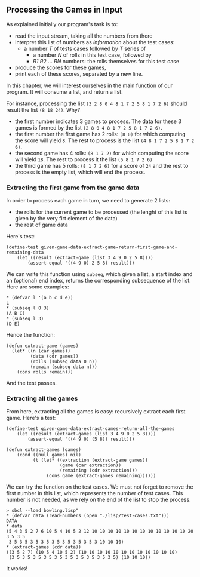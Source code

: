 ## Processing the Games in Input

As explained initially our program's task is to:

- read the input stream, taking all the numbers from there
- interpret this list of numbers as _information_ about the test cases:
    - a number _T_ of tests cases followed by _T_ series of
        - a number _N_ of rolls in this test case, followed by
        - _R1_ _R2_ … _RN_ numbers: the rolls themselves for this test case
- produce the scores for these games,
- print each of these scores, separated by a new line.

In this chapter, we will interest ourselves in the main function of our program. It will consume a list, and return a list.

For instance, processing the list `(3 2 8 0 4 8 1 7 2 5 8 1 7 2 6)` should result the list `(8 18 24)`. Why?

- the first number indicates 3 games to process. The data for these 3 games is formed by the list `(2 8 0 4 8 1 7 2 5 8 1 7 2 6)`.
- the first number the first game has 2 rolls: `(8 0)` for which computing the score will yield `8`. The rest to process is the list `(4 8 1 7 2 5 8 1 7 2 6)`.
- the second game has 4 rolls: `(8 1 7 2)` for which computing the score will yield `18`. The rest to process it the list `(5 8 1 7 2 6)`
- the third game has 5 rolls: `(8 1 7 2 6)` for a score of `24` and the rest to process is the empty list, which will end the process.

### Extracting the first game from the game data
In order to process each game in turn, we need to generate 2 lists:
- the rolls for the current game to be processed (the lenght of this list is given by the very firt element of the data)
- the rest of game data 

Here's test:
```
(define-test given-game-data-extract-game-return-first-game-and-remaining-data
    (let ((result (extract-game (list 3 4 9 0 2 5 8))))
        (assert-equal '((4 9 0) 2 5 8) result)))
```
We can write this function using `subseq`, which given a list, a start index and an (optional) end index, returns the corresponding subsequence of the list. Here are some examples:
```
* (defvar l '(a b c d e))
L
* (subseq l 0 3)
(A B C)
* (subseq l 3)
(D E)
```
Hence the function:
```
(defun extract-game (games)
  (let* ((n (car games))
         (data (cdr games))
         (rolls (subseq data 0 n))
         (remain (subseq data n)))
    (cons rolls remain)))
```
And the test passes.

### Extracting all the games
From here, extracting all the games is easy: recursively extract each first game. 
Here's a test:
```
(define-test given-game-data-extract-games-return-all-the-games
    (let ((result (extract-games (list 3 4 9 0 2 5 8))))
        (assert-equal '((4 9 0) (5 8)) result)))
```
```
(defun extract-games (games)
    (cond ((null games) nil)
          (t (let* ((extraction (extract-game games))
                    (game (car extraction))
                    (remaining (cdr extraction)))
               (cons game (extract-games remaining))))))
```
We can try the function on the test cases. We must not forget to remove the first number in this list, which represents the number of test cases. This number is not needed, as we rely on the end of the list to stop the process.
```
> sbcl --load bowling.lisp"
* (defvar data (read-numbers (open "./lisp/test-cases.txt")))
DATA
* data
(5 4 3 5 2 7 6 10 5 4 10 5 2 12 10 10 10 10 10 10 10 10 10 10 10 10 20 3 5 3 5
 3 5 3 5 3 5 3 5 3 5 3 5 3 5 3 5 3 10 10 10)
* (extract-games (cdr data))
((3 5 2 7) (10 5 4 10 5 2) (10 10 10 10 10 10 10 10 10 10 10 10)
 (3 5 3 5 3 5 3 5 3 5 3 5 3 5 3 5 3 5 3 5) (10 10 10))
```
It works!

